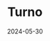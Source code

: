 ---  
layout: startup_page  
title: "Turno"  
id: "bit.ly"  
permalink: "/turnobit.ly05302024/"  
website: "https://bit.ly/408cgB3"  
funding_round: "Series A+"  
funding_amount: "$6M"  
investors: "British International Investment (BII), Quona Capital, Stellaris Venture Partners, B Capital"  
about: "Turno focuses on the distribution and financing of electric vehicles, primarily three-wheeler cargo EVs. It operates a multi-brand retail network and offers financing solutions, including support for resale value. The startup aims to increase EV adoption through accessibility and innovative battery technology."  
markets: "Electric Vehicles, Fintech, CleanTech, Mobility Tech, FinTech"  
hq: "Bengaluru, Karnataka, India"  
founded_year: "2021"  
linkedin: "https://in.linkedin.com/company/turnoclub"  
twitter: "https://twitter.com/TurnoClub"  
instagram: ""  
facebook: "https://www.facebook.com/turno.club"  
crunchbase: "https://www.crunchbase.com/organization/turno"  
pitchbook: "https://pitchbook.com/profiles/company/495859-06"  

date_display: "30-May-2024"  
date: "2024-05-30"

# SEO Optimization  
meta_title: "Turno - Series A+ Funding ($6M)"  
meta_description: "Turno, Turno focuses on the distribution and financing of electric vehicles, primarily three-wheeler cargo EVs. It operates a multi-brand retail network and ..."  
meta_keywords: "Turno, Electric Vehicles, Fintech, CleanTech, Mobility Tech, FinTech, Series A+ funding"  
canonical_url: "https://startup.projectstartups.com/turnobit.ly05302024/"  
---